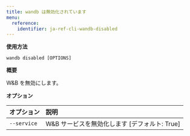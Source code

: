 ```yaml
---
title: wandb は無効化されています
menu:
  reference:
    identifier: ja-ref-cli-wandb-disabled
---
```


**使用方法**

`wandb disabled [OPTIONS]`

**概要**

W&B を無効にします。


**オプション**

| **オプション** | **説明** |
| :--- | :--- |
| `--service` | W&B サービスを無効化します  [デフォルト: True] |
